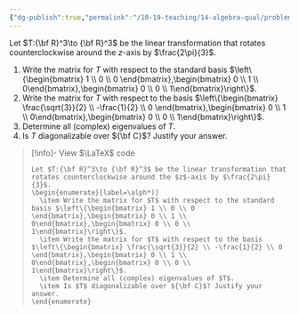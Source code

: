 ```yaml
---
{"dg-publish":true,"permalink":"/10-19-teaching/14-algebra-qual/problem-bank/template-problems/linear-algebra/rotation-around-an-axis/","tags":["linear_algebra"],"updated":"2025-03-29T15:07:26-07:00"}
---
```


Let $T:{\bf R}^3\to {\bf R}^3$ be the linear transformation that rotates counterclockwise around the $z$-axis by $\frac{2\pi}{3}$.

1. Write the matrix for $T$ with respect to the standard basis $\left\{\begin{bmatrix} 1 \\ 0 \\ 0 \end{bmatrix},\begin{bmatrix} 0 \\ 1 \\ 0\end{bmatrix},\begin{bmatrix} 0 \\ 0 \\ 1\end{bmatrix}\right\}$.
2. Write the matrix for $T$ with respect to the basis $\left\{\begin{bmatrix} \frac{\sqrt{3}}{2} \\ -\frac{1}{2} \\ 0 \end{bmatrix},\begin{bmatrix} 0 \\ 1 \\ 0\end{bmatrix},\begin{bmatrix} 0 \\ 0 \\ 1\end{bmatrix}\right\}$.
3. Determine all (complex) eigenvalues of $T$.
4. Is $T$ diagonalizable over ${\bf C}$? Justify your answer.

> [!info]- View $\LaTeX$ code
> ```
> Let $T:{\bf R}^3\to {\bf R}^3$ be the linear transformation that rotates counterclockwise around the $z$-axis by $\frac{2\pi}{3}$.
> \begin{enumerate}[label=\alph*)]
> 	\item Write the matrix for $T$ with respect to the standard basis $\left\{\begin{bmatrix} 1 \\ 0 \\ 0 \end{bmatrix},\begin{bmatrix} 0 \\ 1 \\ 0\end{bmatrix},\begin{bmatrix} 0 \\ 0 \\ 1\end{bmatrix}\right\}$.
> 	\item Write the matrix for $T$ with respect to the basis $\left\{\begin{bmatrix} \frac{\sqrt{3}}{2} \\ -\frac{1}{2} \\ 0 \end{bmatrix},\begin{bmatrix} 0 \\ 1 \\ 0\end{bmatrix},\begin{bmatrix} 0 \\ 0 \\ 1\end{bmatrix}\right\}$.
> 	\item Determine all (complex) eigenvalues of $T$.
> 	\item Is $T$ diagonalizable over ${\bf C}$? Justify your answer.
> \end{enumerate}
> ```